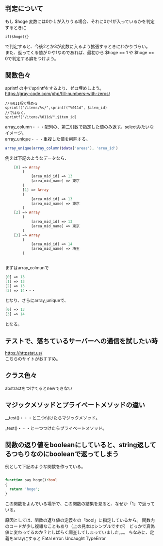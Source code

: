 ## 判定について
もし $hoge 変数には0か１が入りうる場合、それに0か1が入っているかを判定するときに

```
if($hoge){}
```
で判定すると、今後2とか3が変数に入るよう拡張するときにわかりづらい。<br>
また、返ってくる値が０や1なのであれば、最初から $hoge == 1 や $hoge == 0で判定する癖をつけよう。

## 関数色々
sprintf の中でsprintfをするより、ゼロ埋めしよう。<br>
https://gray-code.com/php/fill-numbers-with-zeros/

```
//※011桁で埋める
sprintf("/items/%s/",sprintf("%011d", $item_id)
//ではなく、
sprintf("/items/%011d/",$item_id)
```

array_column・・・配列の、第二引数で指定した値のみ返す。selectみたいなイメージ。<br>
array_unique・・・重複した値を削除する。
```php
array_unique(array_column($data['areas'], 'area_id')
```

例えば下記のようなデータなら、

```php
	[0] => Array
        (
            [area_mid_id] => 13
            [area_mid_name] => 東京
        )
        [1] => Array
        (
            [area_mid_id] => 13
            [area_mid_name] => 東京
		)
	[2] => Array
        (
            [area_mid_id] => 13
            [area_mid_name] => 東京
		)
	[3] => Array
        (
            [area_mid_id] => 14
            [area_mid_name] => 埼玉
		)
  
```
まずはarray_colmunで
```php
[0] => 13
[1] => 13
[2] => 13
[3] => 14・・・
```

となり、さらにarray_uniqueで、
```php
[0] => 13
[3] => 14
```
となる。



## テストで、落ちているサーバーへの通信を試したい時

https://httpstat.us/
<br/>
こちらのサイトがおすすめ。

## クラス色々
abstractをつけてるとnewできない<br>

## マジックメソッドとプライベートメソッドの違い

__test()・・・と二つ付けたらマジックメソッド。

_test()・・・と一つつけたらプライベートメソッド。

## 関数の返り値をbooleanにしていると、string返してるつもりなのにbooleanで返ってしまう

例として下記のような関数を作っている。

```php

function say_hoge():bool
{
  return 'hoge';
}

```

この関数をよんでいる場所で、この関数の結果を見ると、なぜか「1」で返っている。

原因としては、関数の返り値の定義をの「bool」に指定しているから。
関数内のコードが少し複雑なこともあり（上の見本はシンプルですが）
どっかで真偽値に変わってるのか？としばらく調査してしまっていました。。。
ちなみに、定義をarrayにすると Fatal error: Uncaught TypeError
